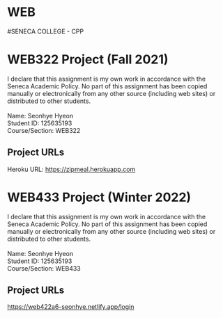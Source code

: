 # WEB
#SENECA COLLEGE - CPP

# WEB322 Project (Fall 2021)

I declare that this assignment is my own work in accordance with the Seneca Academic Policy. No part of this assignment has been copied manually or electronically from any other source (including web sites) or distributed to other students. <br> <br>
Name: Seonhye Hyeon <br>
Student ID: 125635193 <br>
Course/Section: WEB322

## Project URLs

Heroku URL: https://zipmeal.herokuapp.com<br>

# WEB433 Project (Winter 2022)

I declare that this assignment is my own work in accordance with the Seneca Academic Policy. No part of this assignment has been copied manually or electronically from any other source (including web sites) or distributed to other students. <br> <br>
Name: Seonhye Hyeon <br>
Student ID: 125635193 <br>
Course/Section: WEB433

## Project URLs

https://web422a6-seonhye.netlify.app/login

